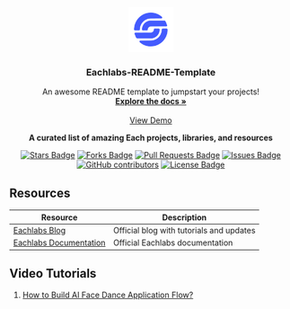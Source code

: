 


<!-- PROJECT LOGO -->
<br />
<div align="center">
  <a href="https://github.com/eachlabs/Awesome-AI-Workflows">
    <img src="images/logo-light-full.png" alt="Logo" width="80" height="80">
  </a>

  <h3 align="center">Eachlabs-README-Template</h3>

  <p align="center">
    An awesome README template to jumpstart your projects!
    <br />
    <a href="https://github.com/eachlabs/Awesome-AI-Workflows"><strong>Explore the docs »</strong></a>
    <br />
    <br />
    <a href="https://www.eachlabs.ai/">View Demo</a>
  </p>
</div>

<p align="center">
  <strong>A curated list of amazing Each projects, libraries, and resources</strong>
</p>

<p align="center">
  <a href="https://github.com/eachlabs/Awesome-AI-Workflows/stargazers"><img src="https://img.shields.io/github/stars/eachlabs/Awesome-AI-Workflows?style=flat-square" alt="Stars Badge"/></a>
  <a href="https://github.com/eachlabs/Awesome-AI-Workflows/forks"><img src="https://img.shields.io/github/forks/eachlabs/Awesome-AI-Workflows?style=flat-square" alt="Forks Badge"/></a>
  <a href="https://github.com/eachlabs/Awesome-AI-Workflows/pulls"><img src="https://img.shields.io/github/issues-pr/eachlabs/Awesome-AI-Workflows?style=flat-square" alt="Pull Requests Badge"/></a>
  <a href="https://github.com/eachlabs/Awesome-AI-Workflows/issues"><img src="https://img.shields.io/github/issues/eachlabs/Awesome-AI-Workflows?style=flat-square" alt="Issues Badge"/></a>
  <a href="https://github.com/eachlabs/Awesome-AI-Workflows/graphs/contributors"><img alt="GitHub contributors" src="https://img.shields.io/github/contributors/eachlabs/Awesome-AI-Workflows?style=flat-square"></a>
  <a href="https://github.com/eachlabs/Awesome-AI-Workflows"><img src="https://img.shields.io/github/license/kodxana/Awesome-RunPod?style=flat-square" alt="License Badge"/></a>
</p>




## Resources

| Resource                                  | Description                                  |
|-------------------------------------------|----------------------------------------------   |
| [Eachlabs Blog]                             | Official blog with tutorials and updates     |
| [Eachlabs Documentation]                          | Official Eachlabs documentation     |  |

[Eachlabs Blog]: https://blog.eachlabs.ai/
[Eachlabs Documentation]: https://docs.runpod.io/

## Video Tutorials

1. [How to Build AI Face Dance Application Flow?](https://www.youtube.com/watch?v=tD4AZ7Vhqj0&t=4s)

